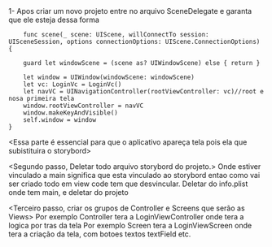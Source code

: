 <Primeiro passo>
    1- Apos criar um novo projeto entre no arquivo SceneDelegate e garanta que ele esteja dessa forma
    
        func scene(_ scene: UIScene, willConnectTo session: UISceneSession, options connectionOptions: UIScene.ConnectionOptions) {

        guard let windowScene = (scene as? UIWindowScene) else { return }
        
        let window = UIWindow(windowScene: windowScene)
        let vc: LoginVc = LoginVc()
        let navVC = UINavigationController(rootViewController: vc)//root e nosa primeira tela
        window.rootViewController = navVC
        window.makeKeyAndVisible()
        self.window = window
    } 
<Essa parte é essencial para que o aplicativo apareça tela pois ela que subistituira o storybord>

<Segundo passo, Deletar todo arquivo storybord do projeto.>
    Onde estiver vinculado a main significa que esta vinculado ao storybord entao como vai ser criado todo em view code tem que desvincular. 
Deletar do info.plist onde tem main, e deletar do projeto

<Terceiro passo, criar os grupos de Controller e Screens que serão as Views>
    Por exemplo Controller tera a LoginViewController onde tera a logica por tras da tela
    Por exemplo Screen tera a LoginViewScreen onde tera a criação da tela, com botoes textos textField etc.
